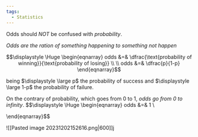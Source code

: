 ```yaml
---
tags:
  - Statistics
---
```

Odds should *NOT* be confused with *probability*.

*Odds are the ration of something happening to something not happen*

$$\displaystyle \Huge \begin{eqnarray} 
odds &=& \dfrac{\text{probability of winning}}{\text{probability of losing}} \\ \\
odds &=& \dfrac{p}{1-p}
\end{eqnarray}$$

being $\displaystyle \large p$ the probability of success and $\displaystyle \large 1-p$ the probability of failure.

On the contrary of probability, which goes from 0 to 1, *odds go from 0 to infinity*.
$$\displaystyle \Huge \begin{eqnarray} 
odds &=& 1 \\

\end{eqnarray}$$

![[Pasted image 20231202152616.png|600]]j